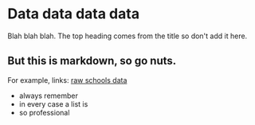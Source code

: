 Data data data data
===================

Blah blah blah. The top heading comes from the title so don't add it here.

## But this is markdown, so go nuts.

For example, links: [raw schools data](/schools.geojson)

  * always remember
  * in every case a list is
  * so professional
